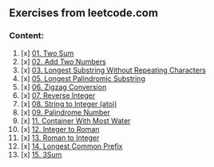 ## Exercises from leetcode.com

### Content:
1. [x] [01. Two Sum](descriptions/problem0001.md)
2. [x] [02. Add Two Numbers](descriptions/problem0002.md)
3. [x] [03. Longest Substring Without Repeating Characters](descriptions/problem0003.md)
4. [x] [05. Longest Palindromic Substring](descriptions/problem0005.md)
5. [x] [06. Zigzag Conversion](descriptions/problem0006.md)
6. [x] [07. Reverse Integer](descriptions/problem0007.md)
7. [x] [08. String to Integer (atoi)](descriptions/problem0008.md)
8. [x] [09. Palindrome Number](descriptions/problem0009.md)
9. [x] [11. Container With Most Water](descriptions/problem0011.md)
10. [x] [12. Integer to Roman](descriptions/problem0012.md)
11. [x] [13. Roman to Integer](descriptions/problem0013.md)
12. [x] [14. Longest Common Prefix](descriptions/problem0014.md)
13. [x] [15. 3Sum](descriptions/problem0015.md)